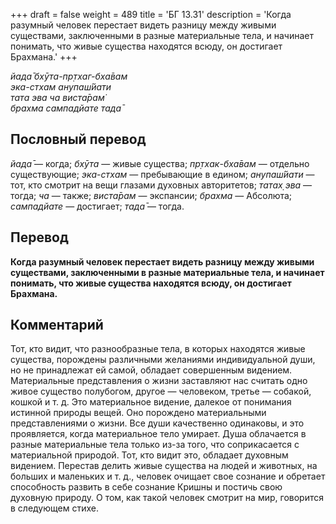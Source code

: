 +++
draft = false
weight = 489
title = 'БГ 13.31'
description = 'Когда разумный человек перестает видеть разницу между живыми существами, заключенными в разные материальные тела, и начинает понимать, что живые существа находятся всюду, он достигает Брахмана.'
+++

_йада̄ бхӯта-пр̣тхаг-бха̄вам  
эка-стхам анупаш́йати  
тата эва ча виста̄рам̇  
брахма сампадйате тада̄_

## Пословный перевод

_йада̄_ — когда; _бхӯта_ — живые существа; _пр̣тхак_\-_бха̄вам_ — отдельно существующие; _эка_\-_стхам_ — пребывающие в едином; _анупаш́йати_ — тот, кто смотрит на вещи глазами духовных авторитетов; _татах̣_ _эва_ — тогда; _ча_ — также; _виста̄рам_ — экспансии; _брахма_ — Абсолюта; _сампадйате_ — достигает; _тада̄_ — тогда.

## Перевод

**Когда разумный человек перестает видеть разницу между живыми существами, заключенными в разные материальные тела, и начинает понимать, что живые существа находятся всюду, он достигает Брахмана.**

## Комментарий

Тот, кто видит, что разнообразные тела, в которых находятся живые существа, порождены различными желаниями индивидуальной души, но не принадлежат ей самой, обладает совершенным видением. Материальные представления о жизни заставляют нас считать одно живое существо полубогом, другое — человеком, третье — собакой, кошкой и т. д. Это материальное видение, далекое от понимания истинной природы вещей. Оно порождено материальными представлениями о жизни. Все души качественно одинаковы, и это проявляется, когда материальное тело умирает. Душа облачается в разные материальные тела только из-за того, что соприкасается с материальной природой. Тот, кто видит это, обладает духовным видением. Перестав делить живые существа на людей и животных, на больших и маленьких и т. д., человек очищает свое сознание и обретает способность развить в себе сознание Кришны и постичь свою духовную природу. О том, как такой человек смотрит на мир, говорится в следующем стихе.
